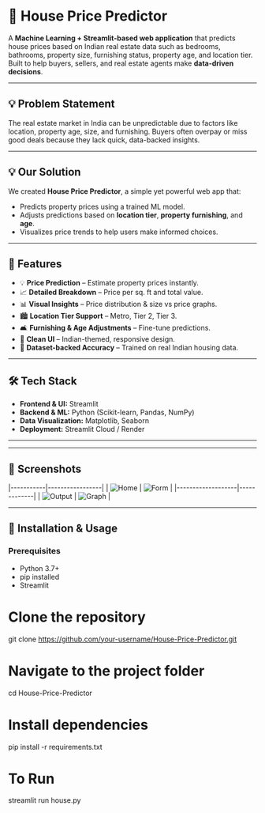 # 🏡 House Price Predictor

A **Machine Learning + Streamlit-based web application** that predicts house prices based on Indian real estate data such as bedrooms, bathrooms, property size, furnishing status, property age, and location tier.  
Built to help buyers, sellers, and real estate agents make **data-driven decisions**.

---

## 💡 Problem Statement
The real estate market in India can be unpredictable due to factors like location, property age, size, and furnishing. Buyers often overpay or miss good deals because they lack quick, data-backed insights.

---

## 💡 Our Solution
We created **House Price Predictor**, a simple yet powerful web app that:
- Predicts property prices using a trained ML model.
- Adjusts predictions based on **location tier**, **property furnishing**, and **age**.
- Visualizes price trends to help users make informed choices.

---

## 🚀 Features
- 💡 **Price Prediction** – Estimate property prices instantly.
- 📈 **Detailed Breakdown** – Price per sq. ft and total value.
- 📊 **Visual Insights** – Price distribution & size vs price graphs.
- 🏙️ **Location Tier Support** – Metro, Tier 2, Tier 3.
- 🛋️ **Furnishing & Age Adjustments** – Fine-tune predictions.
- 🎨 **Clean UI** – Indian-themed, responsive design.
- 💾 **Dataset-backed Accuracy** – Trained on real Indian housing data.

---

## 🛠 Tech Stack
- **Frontend & UI:** Streamlit  
- **Backend & ML:** Python (Scikit-learn, Pandas, NumPy)  
- **Data Visualization:** Matplotlib, Seaborn  
- **Deployment:** Streamlit Cloud / Render  

---
---

## 📸 Screenshots

|-----------|-----------------|
| ![Home](1.jpg) | ![Form](2.jpg) |
|-------------------|-------------|
| ![Output](3.jpg) | ![Graph](4.jpg) |

---

## 🚀 Installation & Usage

### Prerequisites
- Python 3.7+
- pip installed
- Streamlit

# Clone the repository
git clone https://github.com/your-username/House-Price-Predictor.git

# Navigate to the project folder
cd House-Price-Predictor

# Install dependencies
pip install -r requirements.txt

# To Run
streamlit run house.py
